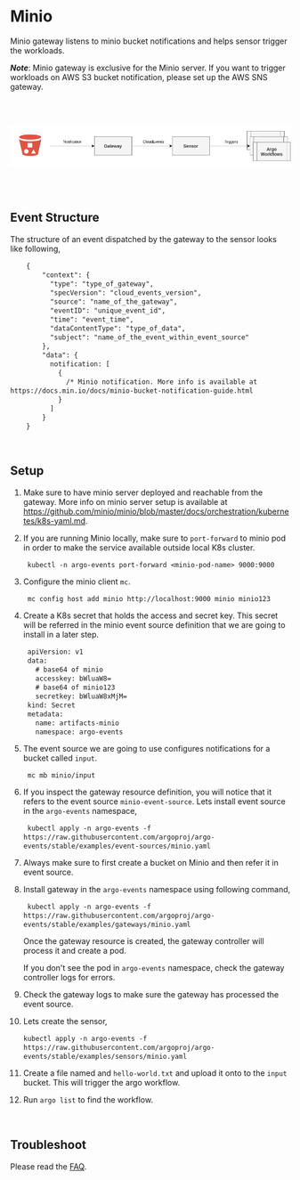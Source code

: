 # Minio

Minio gateway listens to minio bucket notifications and helps sensor trigger the workloads.

**_Note_**: Minio gateway is exclusive for the Minio server. If you want to trigger workloads on AWS S3 bucket notification,
please set up the AWS SNS gateway.

<br/>
<br/>

<p align="center">
  <img src="https://github.com/argoproj/argo-events/blob/master/docs/assets/minio-setup.png?raw=true" alt="Minio Setup"/>
</p>

<br/>
<br/>

## Event Structure
The structure of an event dispatched by the gateway to the sensor looks like following,

        {
            "context": {
              "type": "type_of_gateway",
              "specVersion": "cloud_events_version",
              "source": "name_of_the_gateway",
              "eventID": "unique_event_id",
              "time": "event_time",
              "dataContentType": "type_of_data",
              "subject": "name_of_the_event_within_event_source"
            },
            "data": {
              notification: [
                {
                  /* Minio notification. More info is available at https://docs.min.io/docs/minio-bucket-notification-guide.html
                }
              ]
            }
        }

<br/>

## Setup

1. Make sure to have minio server deployed and reachable from the gateway. More info on minio server setup 
is available at https://github.com/minio/minio/blob/master/docs/orchestration/kubernetes/k8s-yaml.md.

2. If you are running Minio locally, make sure to `port-forward` to minio pod in order to make the service available outside local K8s cluster.

        kubectl -n argo-events port-forward <minio-pod-name> 9000:9000 

3. Configure the minio client `mc`.

        mc config host add minio http://localhost:9000 minio minio123

4. Create a K8s secret that holds the access and secret key. This secret will be referred in the minio event source definition that we are going to install in a later step.

        apiVersion: v1
        data:
          # base64 of minio
          accesskey: bWluaW8=
          # base64 of minio123
          secretkey: bWluaW8xMjM=
        kind: Secret
        metadata:
          name: artifacts-minio
          namespace: argo-events

5. The event source we are going to use configures notifications for a bucket called `input`. 

        mc mb minio/input

6. If you inspect the gateway resource definition, you will notice that it refers to the event source `minio-event-source`. Lets install event source in the `argo-events` namespace,

        kubectl apply -n argo-events -f https://raw.githubusercontent.com/argoproj/argo-events/stable/examples/event-sources/minio.yaml

7. Always make sure to first create a bucket on Minio and then refer it in event source.

8. Install gateway in the `argo-events` namespace using following command,

        kubectl apply -n argo-events -f https://raw.githubusercontent.com/argoproj/argo-events/stable/examples/gateways/minio.yaml

   Once the gateway resource is created, the gateway controller will process it and create a pod.
   
   If you don't see the pod in `argo-events` namespace, check the gateway controller logs
   for errors.

9. Check the gateway logs to make sure the gateway has processed the event source.

10. Lets create the sensor,
   
        kubectl apply -n argo-events -f https://raw.githubusercontent.com/argoproj/argo-events/stable/examples/sensors/minio.yaml   

11. Create a file named and `hello-world.txt` and upload it onto to the `input` bucket. This will trigger the argo workflow.

12. Run `argo list` to find the workflow.

<br/>

## Troubleshoot
Please read the [FAQ](https://argoproj.github.io/argo-events/FAQ/).
